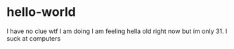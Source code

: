 # hello-world
I have no clue wtf I am doing
I am feeling hella old right now but im only 31. I suck at computers
